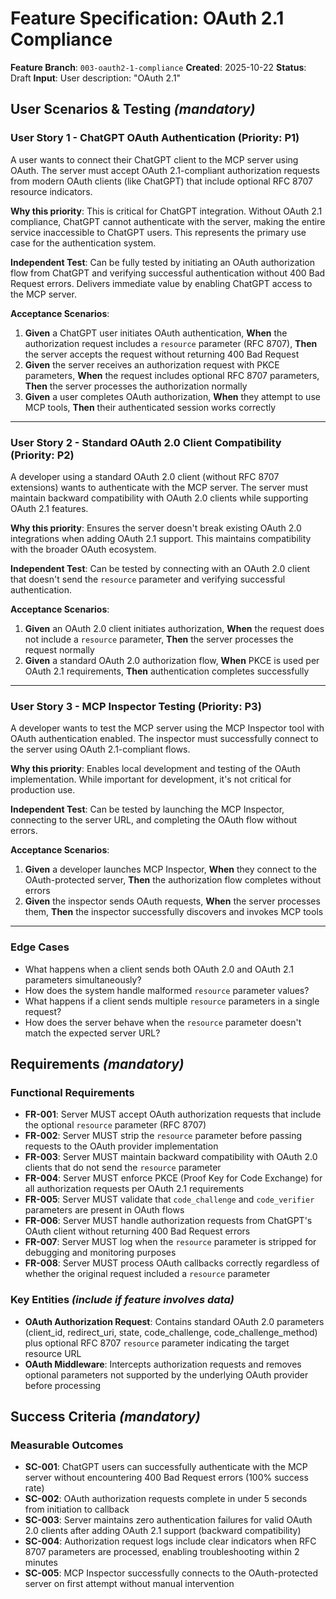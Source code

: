 # Feature Specification: OAuth 2.1 Compliance

**Feature Branch**: `003-oauth2-1-compliance`
**Created**: 2025-10-22
**Status**: Draft
**Input**: User description: "OAuth 2.1"

## User Scenarios & Testing *(mandatory)*

### User Story 1 - ChatGPT OAuth Authentication (Priority: P1)

A user wants to connect their ChatGPT client to the MCP server using OAuth. The server must accept OAuth 2.1-compliant authorization requests from modern OAuth clients (like ChatGPT) that include optional RFC 8707 resource indicators.

**Why this priority**: This is critical for ChatGPT integration. Without OAuth 2.1 compliance, ChatGPT cannot authenticate with the server, making the entire service inaccessible to ChatGPT users. This represents the primary use case for the authentication system.

**Independent Test**: Can be fully tested by initiating an OAuth authorization flow from ChatGPT and verifying successful authentication without 400 Bad Request errors. Delivers immediate value by enabling ChatGPT access to the MCP server.

**Acceptance Scenarios**:

1. **Given** a ChatGPT user initiates OAuth authentication, **When** the authorization request includes a `resource` parameter (RFC 8707), **Then** the server accepts the request without returning 400 Bad Request
2. **Given** the server receives an authorization request with PKCE parameters, **When** the request includes optional RFC 8707 parameters, **Then** the server processes the authorization normally
3. **Given** a user completes OAuth authorization, **When** they attempt to use MCP tools, **Then** their authenticated session works correctly

---

### User Story 2 - Standard OAuth 2.0 Client Compatibility (Priority: P2)

A developer using a standard OAuth 2.0 client (without RFC 8707 extensions) wants to authenticate with the MCP server. The server must maintain backward compatibility with OAuth 2.0 clients while supporting OAuth 2.1 features.

**Why this priority**: Ensures the server doesn't break existing OAuth 2.0 integrations when adding OAuth 2.1 support. This maintains compatibility with the broader OAuth ecosystem.

**Independent Test**: Can be tested by connecting with an OAuth 2.0 client that doesn't send the `resource` parameter and verifying successful authentication.

**Acceptance Scenarios**:

1. **Given** an OAuth 2.0 client initiates authorization, **When** the request does not include a `resource` parameter, **Then** the server processes the request normally
2. **Given** a standard OAuth 2.0 authorization flow, **When** PKCE is used per OAuth 2.1 requirements, **Then** authentication completes successfully

---

### User Story 3 - MCP Inspector Testing (Priority: P3)

A developer wants to test the MCP server using the MCP Inspector tool with OAuth authentication enabled. The inspector must successfully connect to the server using OAuth 2.1-compliant flows.

**Why this priority**: Enables local development and testing of the OAuth implementation. While important for development, it's not critical for production use.

**Independent Test**: Can be tested by launching the MCP Inspector, connecting to the server URL, and completing the OAuth flow without errors.

**Acceptance Scenarios**:

1. **Given** a developer launches MCP Inspector, **When** they connect to the OAuth-protected server, **Then** the authorization flow completes without errors
2. **Given** the inspector sends OAuth requests, **When** the server processes them, **Then** the inspector successfully discovers and invokes MCP tools

---

### Edge Cases

- What happens when a client sends both OAuth 2.0 and OAuth 2.1 parameters simultaneously?
- How does the system handle malformed `resource` parameter values?
- What happens if a client sends multiple `resource` parameters in a single request?
- How does the server behave when the `resource` parameter doesn't match the expected server URL?

## Requirements *(mandatory)*

### Functional Requirements

- **FR-001**: Server MUST accept OAuth authorization requests that include the optional `resource` parameter (RFC 8707)
- **FR-002**: Server MUST strip the `resource` parameter before passing requests to the OAuth provider implementation
- **FR-003**: Server MUST maintain backward compatibility with OAuth 2.0 clients that do not send the `resource` parameter
- **FR-004**: Server MUST enforce PKCE (Proof Key for Code Exchange) for all authorization requests per OAuth 2.1 requirements
- **FR-005**: Server MUST validate that `code_challenge` and `code_verifier` parameters are present in OAuth flows
- **FR-006**: Server MUST handle authorization requests from ChatGPT's OAuth client without returning 400 Bad Request errors
- **FR-007**: Server MUST log when the `resource` parameter is stripped for debugging and monitoring purposes
- **FR-008**: Server MUST process OAuth callbacks correctly regardless of whether the original request included a `resource` parameter

### Key Entities *(include if feature involves data)*

- **OAuth Authorization Request**: Contains standard OAuth 2.0 parameters (client_id, redirect_uri, state, code_challenge, code_challenge_method) plus optional RFC 8707 `resource` parameter indicating the target resource URL
- **OAuth Middleware**: Intercepts authorization requests and removes optional parameters not supported by the underlying OAuth provider before processing

## Success Criteria *(mandatory)*

### Measurable Outcomes

- **SC-001**: ChatGPT users can successfully authenticate with the MCP server without encountering 400 Bad Request errors (100% success rate)
- **SC-002**: OAuth authorization requests complete in under 5 seconds from initiation to callback
- **SC-003**: Server maintains zero authentication failures for valid OAuth 2.0 clients after adding OAuth 2.1 support (backward compatibility)
- **SC-004**: Authorization request logs include clear indicators when RFC 8707 parameters are processed, enabling troubleshooting within 2 minutes
- **SC-005**: MCP Inspector successfully connects to the OAuth-protected server on first attempt without manual intervention
